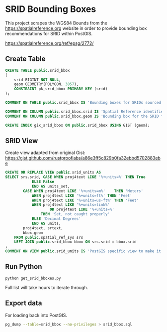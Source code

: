 # SRID Bounding Boxes

This project scrapes the WGS84 Bounds from the https://spatialreference.org website
in order to provide bounding box recommendations for SRID within PostGIS.

https://spatialreference.org/ref/epsg/2772/

## Create Table


```sql
CREATE TABLE public.srid_bbox
(
    srid BIGINT NOT NULL,
    geom GEOMETRY(POLYGON, 3857),
    CONSTRAINT pk_srid_bbox PRIMARY KEY (srid)
);

COMMENT ON TABLE public.srid_bbox IS 'Bounding boxes for SRIDs sourced from https://spatialreference.org';

COMMENT ON COLUMN public.srid_bbox.srid IS 'Spatial Reference identifier, matches values in public.spatial_ref_sys and used to look up bbox from source.';
COMMENT ON COLUMN public.srid_bbox.geom IS 'Bounding box for the SRID from WGS84 Bounds defined at https://spatialreference.org/ref/epsg/{srid}/';

CREATE INDEX gix_srid_bbox ON public.srid_bbox USING GIST (geom);

```

## SRID View

Create view adapted from original Gist: https://gist.github.com/rustprooflabs/a86e3ff5c829b0fa32ebbd5702883ebe


```sql
CREATE OR REPLACE VIEW public.srid_units AS
SELECT srs.srid, CASE WHEN proj4text LIKE '%+units=%' THEN True 
			ELSE False 
			END AS units_set,
		CASE WHEN proj4text LIKE '%+units=m%'	 THEN 'Meters'
			WHEN proj4text LIKE '%+units=ft%' THEN 'Feet'
			WHEN proj4text LIKE '%+units=us-ft%' THEN 'Feet'
			WHEN proj4text LIKE '%+units=link%' 
					OR proj4text LIKE '%+units=%'
				THEN 'Set, not caught properly'
			ELSE 'Decimal Degrees'
			END AS units,
		proj4text, srtext,
		bbox.geom
	FROM public.spatial_ref_sys srs
	LEFT JOIN public.srid_bbox bbox ON srs.srid = bbox.srid
;
COMMENT ON VIEW public.srid_units IS 'PostGIS specific view to make it easier to find what units each SRID is in and the bounding box indicating where the SRID is best suited for.';
```


## Run Python

```
python get_srid_bboxes.py
```

Full list will take hours to iterate through.

## Export data

For loading back into PostGIS.

```bash
pg_dump --table=srid_bbox --no-privileges > srid_bbox.sql
```


